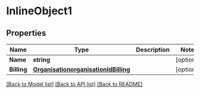 # InlineObject1

## Properties
Name | Type | Description | Notes
------------ | ------------- | ------------- | -------------
**Name** | **string** |  | [optional] 
**Billing** | [**OrganisationorganisationIdBilling**](organisationorganisationId_billing.md) |  | [optional] 

[[Back to Model list]](../README.md#documentation-for-models) [[Back to API list]](../README.md#documentation-for-api-endpoints) [[Back to README]](../README.md)


